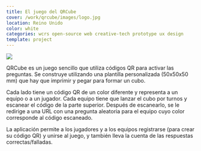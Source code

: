 ```yaml
---
title: El juego del QRCube
cover: /work/qrcube/images/logo.jpg
location: Reino Unido
color: white
categories: wcrs open-source web creative-tech prototype ux design
template: project
---
```


![](/work/qrcube/images/1.png)

QRCube es un juego sencillo que utiliza códigos QR para activar las preguntas. Se construye utilizando una plantilla personalizada (50x50x50 mm) que hay que imprimir y pegar para formar un cubo.

Cada lado tiene un código QR de un color diferente y representa a un equipo o a un jugador. Cada equipo tiene que lanzar el cubo por turnos y escanear el código de la parte superior. Después de escanearlo, se le redirige a una URL con una pregunta aleatoria para el equipo cuyo color corresponde al código escaneado.

La aplicación permite a los jugadores y a los equipos registrarse (para crear su código QR) y unirse al juego, y también lleva la cuenta de las respuestas correctas/falladas.
